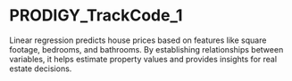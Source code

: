 # PRODIGY_TrackCode_1
Linear regression predicts house prices based on features like square footage, bedrooms, and bathrooms. By establishing relationships between variables, it helps estimate property values and provides insights for real estate decisions.

